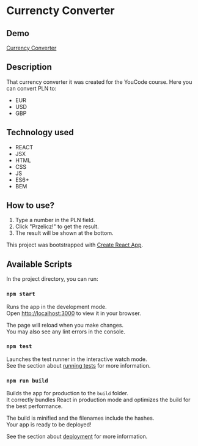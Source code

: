 # Currencty Converter

## Demo

[Currency Converter](https://damian-niklasinski.github.io/Currencty-Converter/)

## Description

That currency converter it was created for the YouCode course.
Here you can convert PLN to:
- EUR
- USD
- GBP

## Technology used

- REACT
- JSX
- HTML
- CSS
- JS
- ES6+
- BEM

## How to use?

1. Type a number in the PLN field.
2. Click "Przelicz!" to get the result.
3. The result will be shown at the bottom.


This project was bootstrapped with [Create React App](https://github.com/facebook/create-react-app).

## Available Scripts

In the project directory, you can run:

### `npm start`

Runs the app in the development mode.\
Open [http://localhost:3000](http://localhost:3000) to view it in your browser.

The page will reload when you make changes.\
You may also see any lint errors in the console.

### `npm test`

Launches the test runner in the interactive watch mode.\
See the section about [running tests](https://facebook.github.io/create-react-app/docs/running-tests) for more information.

### `npm run build`

Builds the app for production to the `build` folder.\
It correctly bundles React in production mode and optimizes the build for the best performance.

The build is minified and the filenames include the hashes.\
Your app is ready to be deployed!

See the section about [deployment](https://facebook.github.io/create-react-app/docs/deployment) for more information.
